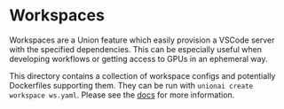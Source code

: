 # Workspaces

Workspaces are a Union feature which easily provision a VSCode server with the specified dependencies.
This can be especially useful when developing workflows or getting access to GPUs in an ephemeral way.

This directory contains a collection of workspace configs and potentially Dockerfiles supporting them.
They can be run with `unionai create workspace ws.yaml`. Please see the [docs](https://docs.union.ai/byoc/api/unionai-cli#unionai-create-workspace) for more information.